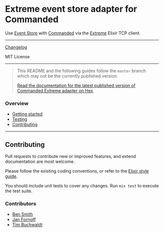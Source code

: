 # Extreme event store adapter for Commanded

Use [Event Store](https://geteventstore.com/) with [Commanded](https://github.com/commanded/commanded) via the [Extreme](https://github.com/exponentially/extreme) Elixir TCP client.

---

[Changelog](CHANGELOG.md)

MIT License

---

> This README and the following guides follow the `master` branch which may not be the currently published version.
>
> [Read the documentation for the latest published version of Commanded Extreme adapter on Hex](https://hexdocs.pm/commanded_extreme_adapter/).

### Overview

- [Getting started](guides/Getting%20Started.md)
- [Testing](guides/Testing.md)
- [Contributing](#contributing)

---

## Contributing

Pull requests to contribute new or improved features, and extend documentation are most welcome.

Please follow the existing coding conventions, or refer to the [Elixir style guide](https://github.com/niftyn8/elixir_style_guide).

You should include unit tests to cover any changes. Run `mix test` to execute the test suite.

### Contributors

- [Ben Smith](https://github.com/slashdotdash)
- [Jan Fornoff](https://github.com/jfornoff)
- [Tim Buchwaldt](https://github.com/timbuchwaldt)
